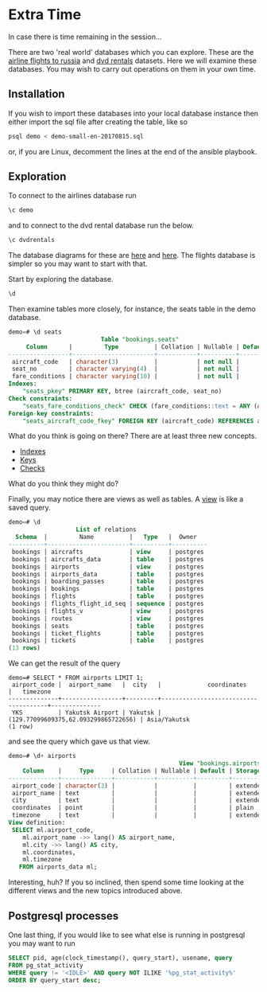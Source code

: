 # Extra Time

In case there is time remaining in the session...

There are two 'real world' databases which you can explore. These are the [airline flights to russia](https://postgrespro.com/education/demodb) and [dvd rentals](https://www.postgresqltutorial.com/postgresql-sample-database/) datasets. Here we will examine these databases. You may wish to carry out operations on them in your own time.

## Installation

If you wish to import these databases into your local database instance then either import the sql file after creating the table, like so

```bash
psql demo < demo-small-en-20170815.sql
```

or, if you are Linux, decomment the lines at the end of the ansible playbook.

## Exploration

To connect to the airlines database run

```bash
\c demo
```

and to connect to the dvd rental database run the below.

```bash
\c dvdrentals
```

The database diagrams for these are [here](https://postgrespro.com/docs/postgrespro/10/apjs02.html) and [here](https://www.postgresqltutorial.com/postgresql-sample-database/). The flights database is simpler so you may want to start with that.

Start by exploring the database.

```bash
\d
```

Then examine tables more closely, for instance, the seats table in the demo database.

```sql
demo=# \d seats
                          Table "bookings.seats"
     Column      |         Type          | Collation | Nullable | Default 
-----------------+-----------------------+-----------+----------+---------
 aircraft_code   | character(3)          |           | not null | 
 seat_no         | character varying(4)  |           | not null | 
 fare_conditions | character varying(10) |           | not null | 
Indexes:
    "seats_pkey" PRIMARY KEY, btree (aircraft_code, seat_no)
Check constraints:
    "seats_fare_conditions_check" CHECK (fare_conditions::text = ANY (ARRAY['Economy'::character varying::text, 'Comfort'::character varying::text, 'Business'::character varying::text]))
Foreign-key constraints:
    "seats_aircraft_code_fkey" FOREIGN KEY (aircraft_code) REFERENCES aircrafts_data(aircraft_code) ON DELETE CASCADE
```

What do you think is going on there? There are at least three new concepts.

* [Indexes](https://stackoverflow.com/questions/2955459/what-is-an-index-in-sql)
* [Keys](https://www.analyticsvidhya.com/blog/2020/07/difference-between-sql-keys-primary-key-super-key-candidate-key-foreign-key/)
* [Checks](https://www.w3schools.com/sql/sql_check.asp)

What do you think they might do?

Finally, you may notice there are views as well as tables. A [view](https://www.tutorialspoint.com/sql/sql-using-views.htm) is like a saved query.

```sql
demo=# \d
                   List of relations
  Schema  |         Name          |   Type   |  Owner   
----------+-----------------------+----------+----------
 bookings | aircrafts             | view     | postgres
 bookings | aircrafts_data        | table    | postgres
 bookings | airports              | view     | postgres
 bookings | airports_data         | table    | postgres
 bookings | boarding_passes       | table    | postgres
 bookings | bookings              | table    | postgres
 bookings | flights               | table    | postgres
 bookings | flights_flight_id_seq | sequence | postgres
 bookings | flights_v             | view     | postgres
 bookings | routes                | view     | postgres
 bookings | seats                 | table    | postgres
 bookings | ticket_flights        | table    | postgres
 bookings | tickets               | table    | postgres
(13 rows)
```

We can get the result of the query

```psql
demo=# SELECT * FROM airports LIMIT 1;
 airport_code |  airport_name   |  city   |             coordinates              |   timezone   
--------------+-----------------+---------+--------------------------------------+--------------
 YKS          | Yakutsk Airport | Yakutsk | (129.77099609375,62.093299865722656) | Asia/Yakutsk
(1 row)
````

and see the query which gave us that view.

```sql
demo=# \d+ airports
                                                View "bookings.airports"
    Column    |     Type     | Collation | Nullable | Default | Storage  |                 Description                  
--------------+--------------+-----------+----------+---------+----------+----------------------------------------------
 airport_code | character(3) |           |          |         | extended | Airport code
 airport_name | text         |           |          |         | extended | Airport name
 city         | text         |           |          |         | extended | City
 coordinates  | point        |           |          |         | plain    | Airport coordinates (longitude and latitude)
 timezone     | text         |           |          |         | extended | Airport time zone
View definition:
 SELECT ml.airport_code,
    ml.airport_name ->> lang() AS airport_name,
    ml.city ->> lang() AS city,
    ml.coordinates,
    ml.timezone
   FROM airports_data ml;
```

Interesting, huh? If you so inclined, then spend some time looking at the different views and the new topics introduced above.

## Postgresql processes

One last thing, if you would like to see what else is running in postgresql you may want to run

```sql
SELECT pid, age(clock_timestamp(), query_start), usename, query 
FROM pg_stat_activity 
WHERE query != '<IDLE>' AND query NOT ILIKE '%pg_stat_activity%' 
ORDER BY query_start desc;
```